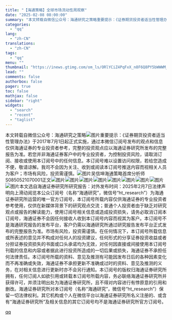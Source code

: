 ```yaml
---
title: "【海通策略】全球市场流动性周观察"
date: "2025-02-08 08:00:00"
summary: "本文转载自微信公众号：海通研究之策略重要提示：《证券期货投资者适当性管理办法》于2017年7月1日起..."
categories:
  - "qq"
lang:
  - "zh-CN"
translations:
  - "zh-CN"
tags:
  - "qq"
menu: ""
thumbnail: "https://inews.gtimg.com/om_ls/ORlYCiZ4PqFxX_n8F6Q8PY5bWWWM_5YmE063MuR6LDFsgAA_640360/0"
lead: ""
comments: false
authorbox: false
pager: true
toc: false
mathjax: false
sidebar: "right"
widgets:
  - "search"
  - "recent"
  - "taglist"
---
```


本文转载自微信公众号：海通研究之策略![图片](https://inews.gtimg.com/om_bt/OVvQ15v2O6yqFebJw28mNHvtlE31nFvyZC53-m4OsZRCMAA/641)重要提示：《证券期货投资者适当性管理办法》于2017年7月1日起正式实施，通过本微信订阅号发布的观点和信息仅供海通证券的专业投资者参考，完整的投资观点应以海通证券研究所发布的完整报告为准。若您并非海通证券客户中的专业投资者，为控制投资风险，请取消订阅、接收或使用本订阅号中的任何信息。本订阅号难以设置访问权限，若给您造成不便，敬请谅解。我司不会因为关注、收到或阅读本订阅号推送内容而视相关人员为客户；市场有风险，投资需谨慎。![图片](https://inews.gtimg.com/om_bt/O0kosvI1bvhkPZ8I_OTomuiiJX5bFpyly1PLsbRtVGWw8AA/641)吴信坤海通策略首席分析师S0850521070001正文![图片](https://inews.gtimg.com/om_bt/OLpjOR69FQdFmQsT3p5_LMdP07TRG3r5nlucVX9RVbO6MAA/641)![图片](https://inews.gtimg.com/om_bt/OgiKcFbTrtQ-WMyfB0iV-5gE7lV4tCd7vPUBigZHT3-EwAA/641)![图片](https://inews.gtimg.com/om_bt/ORcOJ3wg0juwmtM1VBWZZ0ss62yAXKKY07-FMZE-DSQVIAA/641)![图片](https://inews.gtimg.com/om_bt/OSH2lQDZQLWsVVjrqmXOihcN6Plmx7dzLYI8RTAjnVAMkAA/641)![图片](https://inews.gtimg.com/om_bt/OejAINkN1Xa7agEkar7n7CNEmGTFXhKl1laRAiQjsXNkQAA/641)![图片](https://inews.gtimg.com/om_bt/Ob_4xXdo38kuXXl1A7W0UzsUCbfH-dX62kZIWRbIW94gEAA/641)![图片](https://inews.gtimg.com/om_bt/O0YXuMFGSBONXWI50YPlP46xDsrM-dr29kBawMQD8j0uEAA/641)![图片](https://inews.gtimg.com/om_bt/OaiBtIVR6cU1HMwHM86unsgNewiuy2bg0MhiGSt4KQAqMAA/641)![图片](https://inews.gtimg.com/om_bt/O0pmH89CEb8VQTkPgc_GJRPYBlAgOXI6whDqcm4-8XsMUAA/641)本文选自海通证券研究所研究报告：对外发布时间：2025年2月7日法律声明向上滑动阅览本公众订阅号（名称“海通研究”，微信号“ht\_research”）为海通证券研究所运营的唯一官方订阅号，本订阅号所载内容仅供海通证券的专业投资者参考使用，仅供在新媒体背景下的研究观点交流；普通个人投资者由于缺乏对研究观点或报告的解读能力，使用订阅号相关信息或造成投资损失，请务必取消订阅本订阅号，海通证券不会因任何接收人收到本订阅号内容而视其为客户。本订阅号不是海通研究报告的发布平台，客户仍需以海通研究所通过研究报告发布平台正式发布的完整报告为准。市场有风险，投资需谨慎。在任何情况下，本订阅号所载信息或所表述的意见并不构成对任何人的投资建议，任何形式的分享证券投资收益或者分担证券投资损失的书面或口头承诺均为无效，对任何因直接或间接使用本订阅号刊载的信息和内容或者据此进行投资所造成的一切后果或损失，海通证券不承担任何法律责任。本订阅号所载的资料、意见及推测有可能因发布日后的各种因素变化而不再准确或失效，海通证券不承担更新不准确或过时的资料、意见及推测的义务，在对相关信息进行更新时亦不会另行通知。本订阅号的版权归海通证券研究所拥有，任何订阅人如欲引用或转载本订阅号所载内容，务必联络海通证券研究所并获得许可，并须注明出处为海通证券研究所，且不得对内容进行有悖原意的引用和删改。海通证券研究所对本订阅号（名称“海通研究”，微信号“ht\_research”）保留一切法律权利。其它机构或个人在微信平台以海通证券研究所名义注册的、或含有“海通证券研究所”及相关信息的其它订阅号均不是海通证券研究所官方订阅号。

[qq](https://new.qq.com/rain/a/20250208A01EXQ00)
